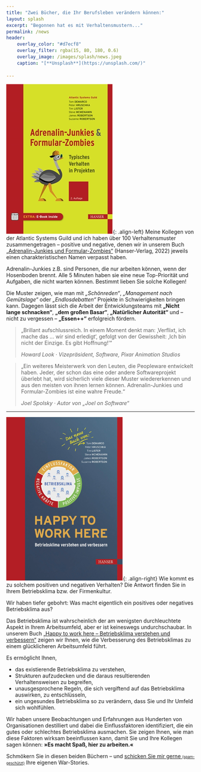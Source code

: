 ```yaml
---
title: "Zwei Bücher, die Ihr Berufsleben verändern können:"
layout: splash
excerpt: "Begonnen hat es mit Verhaltensmustern..."
permalink: /news
header:
    overlay_color: "#d7ecf8"
    overlay_filter: rgba(15, 80, 180, 0.6)
    overlay_image: /images/splash/news.jpeg
    caption: "[**Unsplash**](https://unsplash.com/)"

---
```

![](/images/news/book_one_german.png){: .align-left}
Meine Kollegen von der Atlantic Systems Guild und ich haben über 100 Verhaltensmuster zusammengetragen – positive und negative, denen wir in unserem Buch [„Adrenalin-Junkies und Formular-Zombies“](https://www.amazon.de/Adrenalin-Junkies-Formular-Zombies-Typisches-Verhalten-Projekten/dp/3446473068/ref=sr_1_1?crid=30ATBUUR6WAQY&keywords=adrenalin+junkies+und+formular+zombies&qid=1674748322&sprefix=adrenalin+junkie%2Caps%2C203&sr=8-1) (Hanser-Verlag, 2022) jeweils einen charakteristischen Namen verpasst haben.

Adrenalin-Junkies z.B. sind Personen, die nur arbeiten können, wenn der Hosenboden brennt. Alle 5 Minuten haben sie eine neue Top-Priorität und Aufgaben, die nicht warten können. Bestimmt lieben Sie solche Kollegen!

Die Muster zeigen, wie man mit _„Schönreden“_, _„Management nach Gemütslage“_ oder _„Endlosdebatten“_ Projekte in Schwierigkeiten bringen kann. Dagegen lässt sich die Arbeit der Entwicklungsteams mit **„Nicht lange schnacken“**, **„dem großen Basar“**, **„Natürlicher Autorität“** und – nicht zu vergessen – **„Essen++“** erfolgreich fördern.

> „Brillant aufschlussreich. In einem Moment denkt man: ‚Verflixt, ich mache das ... wir sind erledigt‘, gefolgt von der Gewissheit: ‚Ich bin nicht der Einzige. Es gibt Hoffnung!‘“
>
> <cite> Howard Look · Vizepräsident, Software, Pixar Animation Studios </cite>

> „Ein weiteres Meisterwerk von den Leuten, die Peopleware entwickelt haben. Jeder, der schon das eine oder andere Softwareprojekt überlebt hat, wird sicherlich viele dieser Muster wiedererkennen und aus den meisten von ihnen lernen können. Adrenalin-Junkies und Formular-Zombies ist eine wahre Freude.“
> 
> <cite> Joel Spolsky · Autor von „Joel on Software“ </cite>


<hr class="big-sep">

![](/images/news/book_two_german.png){: .align-right}
Wie kommt es zu solchem positiven und negativen Verhalten? Die Antwort finden Sie in Ihrem Betriebsklima bzw. der Firmenkultur.

Wir haben tiefer gebohrt: Was macht eigentlich ein positives oder negatives Betriebsklima aus?

Das Betriebsklima ist wahrscheinlich der am wenigsten durchleuchtete Aspekt in Ihrem Arbeitsumfeld, aber er ist keineswegs undurchschaubar. In unserem Buch [„Happy to work here – Betriebsklima verstehen und verbessern“](https://www.amazon.de/Happy-work-here-Betriebsklima-verbessern-ebook/dp/B0948MHZWJ/ref=sr_1_2?__mk_de_DE=%C3%85M%C3%85%C5%BD%C3%95%C3%91&crid=3JXE40A4I3U2M&keywords=happy+to+work+here&qid=1674748482&sprefix=happy+to+work+here%2Caps%2C168&sr=8-2) zeigen wir Ihnen, wie die Verbesserung des Betriebsklimas zu einem glücklicheren Arbeitsumfeld führt.

Es ermöglicht Ihnen,
- das existierende Betriebsklima zu verstehen,
- Strukturen aufzudecken und die daraus resultierenden Verhaltensweisen zu begreifen,
- unausgesprochene Regeln, die sich vergiftend auf das Betriebsklima auswirken, zu entschlüsseln,
- ein ungesundes Betriebsklima so zu verändern, dass Sie und Ihr Umfeld sich wohlfühlen.

Wir haben unsere Beobachtungen und Erfahrungen aus Hunderten von Organisationen destilliert und dabei die Einflussfaktoren identifiziert, die ein gutes oder schlechtes Betriebsklima ausmachen. Sie zeigen Ihnen, wie man diese Faktoren wirksam beeinflussen kann, damit Sie und Ihre Kollegen sagen können: **»Es macht Spaß, hier zu arbeiten.«**



Schmökern Sie in diesen beiden Büchern – und <a href="ymyayiylytyoy:yhyryuysycyhykya@yb-agile.de" onmouseover="this.href=this.href.replace(/y/g,'');">schicken Sie mir gerne <small><small>(spam-geschützt)</small></small></a> Ihre eigenen War-Stories.

